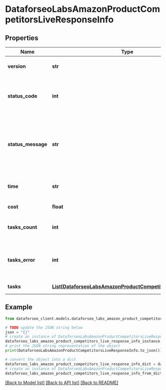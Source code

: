 # DataforseoLabsAmazonProductCompetitorsLiveResponseInfo


## Properties

Name | Type | Description | Notes
------------ | ------------- | ------------- | -------------
**version** | **str** | the current version of the API | [optional] 
**status_code** | **int** | general status code you can find the full list of the response codes here | [optional] 
**status_message** | **str** | general informational message you can find the full list of general informational messages here | [optional] 
**time** | **str** | total execution time, seconds | [optional] 
**cost** | **float** | total tasks cost, USD | [optional] 
**tasks_count** | **int** | the number of tasks in the tasks array | [optional] 
**tasks_error** | **int** | the number of tasks in the tasks array returned with an error | [optional] 
**tasks** | [**List[DataforseoLabsAmazonProductCompetitorsLiveTaskInfo]**](DataforseoLabsAmazonProductCompetitorsLiveTaskInfo.md) | array of tasks | [optional] 

## Example

```python
from dataforseo_client.models.dataforseo_labs_amazon_product_competitors_live_response_info import DataforseoLabsAmazonProductCompetitorsLiveResponseInfo

# TODO update the JSON string below
json = "{}"
# create an instance of DataforseoLabsAmazonProductCompetitorsLiveResponseInfo from a JSON string
dataforseo_labs_amazon_product_competitors_live_response_info_instance = DataforseoLabsAmazonProductCompetitorsLiveResponseInfo.from_json(json)
# print the JSON string representation of the object
print(DataforseoLabsAmazonProductCompetitorsLiveResponseInfo.to_json())

# convert the object into a dict
dataforseo_labs_amazon_product_competitors_live_response_info_dict = dataforseo_labs_amazon_product_competitors_live_response_info_instance.to_dict()
# create an instance of DataforseoLabsAmazonProductCompetitorsLiveResponseInfo from a dict
dataforseo_labs_amazon_product_competitors_live_response_info_from_dict = DataforseoLabsAmazonProductCompetitorsLiveResponseInfo.from_dict(dataforseo_labs_amazon_product_competitors_live_response_info_dict)
```
[[Back to Model list]](../README.md#documentation-for-models) [[Back to API list]](../README.md#documentation-for-api-endpoints) [[Back to README]](../README.md)


